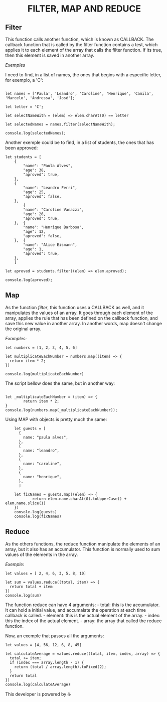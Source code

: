 <h1 align="center">FILTER, MAP AND REDUCE</h1>

## Filter

This function calls another function, which is known as CALLBACK. The callback function that is called by the filter function contains a test, which applies it to each element of the array that calls the filter function. If its true, then this element is saved in another array.

*Exemples*

I need to find, in a list of names, the ones that begins with a especific letter, for exemplo, a 'C':

``` 

let names = ['Paula', 'Leandro', 'Caroline', 'Henrique', 'Camila', 'Marcelo', 'Andressa', 'José'];

let letter = 'C';

let selectNameWith = (elem) => elem.charAt(0) == letter

let selectedNames = names.filter(selectNameWith);

console.log(selectedNames);

```

Another exemple could be to find, in a list of students, the ones that has been approved:

```
let students = [
	{
		"name": "Paula Alves",
		"age": 38,
		"aproved": true,
	},
	{
		"name": "Leandro Ferri",
		"age": 25,
		"aproved": false,
	},
		{
		"name": "Caroline Vanazzi",
		"age": 26,
		"aproved": true,
	},	{
		"name": "Henrique Barbosa",
		"age": 12,
		"aproved": false,
	},	{
		"name": "Alice Eismann",
		"age": 1,
		"aproved": true,
	},
	]
	
let aproved = students.filter((elem) => elem.aproved);

console.log(aproved);

```

## Map 

As the function *filter*, this function uses a CALLBACK as well, and it manipulates the values of an array. It goes through each element of the array, applies the rule that has been defined on the callback function, and save this new value in another array. In another words, map doesn't change the original array. 

_Examples:_

```
let numbers = [1, 2, 3, 4, 5, 6]

let multiplicateEachNumber = numbers.map((item) => {
  return item * 2;
})

console.log(multiplicateEachNumber)
```

The script bellow does the same, but in another way:

```

let _multiplicateEachNumber = (item) => {
		return item * 2;
}
console.log(numbers.map(_multiplicateEachNumber));
```

Using MAP with objects is pretty much the same:			

```
	let guests = [
	  {
	    name: "paula alves",
	  }, 
	  {
	    name: "leandro",
	  }, 
	  {
	    name: "caroline",
	  }, 
	  {
	    name: "henrique",
	  }, 
	  ]

	let fixNames = guests.map((elem) => {
			return elem.name.charAt(0).toUpperCase() + elem.name.slice(1)
	})
	console.log(guests)
	console.log(fixNames)
```


## Reduce

As the others functions, the reduce function manipulate the elements of an array, but it also has an accumulator. This function is normally used to sum values of the elements in the array.

*Exemple:*
```
let values = [ 2, 4, 6, 3, 5, 8, 10]

let sum = values.reduce((total, item) => {
  return total + item
})
console.log(sum)
```

The function reduce can have 4 arguments: 
	- total: this is the accumulator. It can hold a initial value, and accumalate the operation at each time callback is called.
	- element: this is the actual element of the array.
	- index: this the index of the actual element.
	- array: the array that called the reduce function.

Now, an exemple that passes all the arguments:

```
let values = [4, 56, 12, 6, 8, 45]

let calculateAverage = values.reduce((total, item, index, array) => {
  total += item;
  if (index === array.length - 1) {
    return (total / array.length).toFixed(2);
  }
  return total
})
console.log(calculateAverage)
```

This developer is powered by  ☕ 
